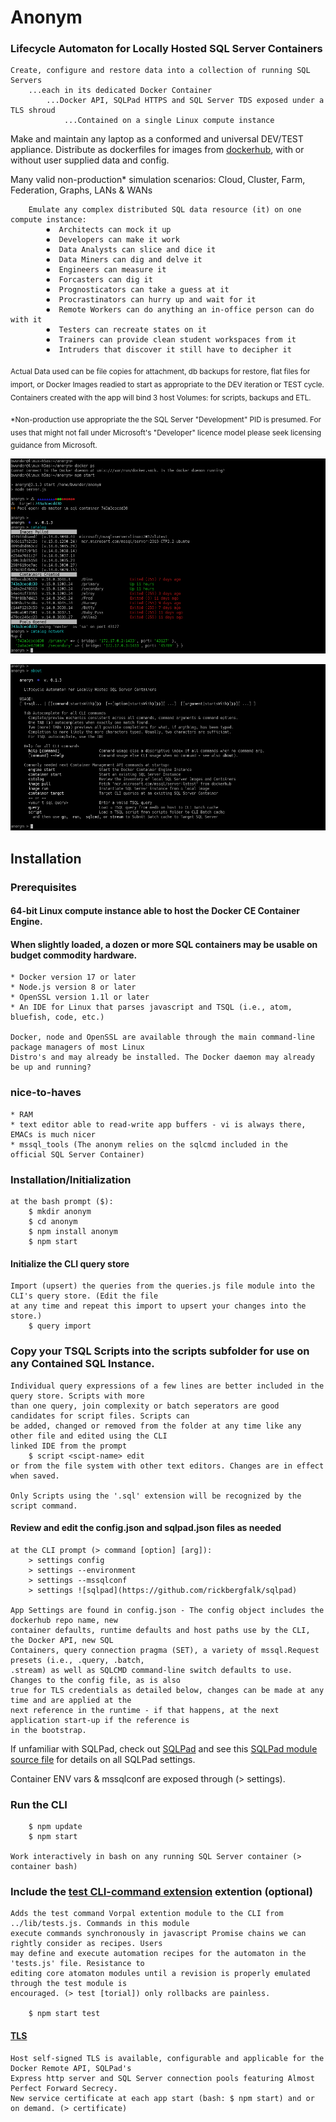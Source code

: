 # Anonym 
### Lifecycle Automaton for Locally Hosted SQL Server Containers

    Create, configure and restore data into a collection of running SQL Servers 
        ...each in its dedicated Docker Container
            ...Docker API, SQLPad HTTPS and SQL Server TDS exposed under a TLS shroud
                ...Contained on a single Linux compute instance 

Make and maintain any laptop as a conformed and universal DEV/TEST appliance. Distribute as dockerfiles for 
images from [dockerhub](https://hub.docker.com), with or without user supplied data and config.

Many valid non-production* simulation scenarios: Cloud, Cluster, Farm, Federation, Graphs, LANs & WANs

        Emulate any complex distributed SQL data resource (it) on one compute instance: 
            ⏺  Architects can mock it up   
            ⏺  Developers can make it work  
            ⏺  Data Analysts can slice and dice it
            ⏺  Data Miners can dig and delve it
            ⏺  Engineers can measure it
            ⏺  Forcasters can dig it
            ⏺  Prognosticators can take a guess at it
            ⏺  Procrastinators can hurry up and wait for it
            ⏺  Remote Workers can do anything an in-office person can do with it
            ⏺  Testers can recreate states on it
            ⏺  Trainers can provide clean student workspaces from it  
            ⏺  Intruders that discover it still have to decipher it  

<sub>Actual Data used can be file copies for attachment, db backups for restore, flat files for import, 
or Docker Images readied to start as appropriate to the DEV iteration or TEST cycle. Containers created
with the app will bind 3 host Volumes: for scripts, backups and ETL. </sub>  

<sub>*Non-production use appropriate the the SQL Server "Development" PID is presumed. For uses that might 
not fall under Microsoft's "Developer" licence model please seek licensing guidance from Microsoft.</sub>

![Image](./docs/catalog.png)

![quickstart](./docs/quickstart.png)

## Installation

### Prerequisites
#### 64-bit Linux compute instance able to host the Docker CE Container Engine.
#### When slightly loaded, a dozen or more SQL containers may be usable on budget commodity hardware. 

    * Docker version 17 or later 
    * Node.js version 8 or later    
    * OpenSSL version 1.1l or later
    * An IDE for Linux that parses javascript and TSQL (i.e., atom, bluefish, code, etc.)

    Docker, node and OpenSSL are available through the main command-line package managers of most Linux 
    Distro's and may already be installed. The Docker daemon may already be up and running?  

### nice-to-haves 

    * RAM
    * text editor able to read-write app buffers - vi is always there, EMACs is much nicer
    * mssql_tools (The anonym relies on the sqlcmd included in the official SQL Server Container)

### Installation/Initialization 

    at the bash prompt ($):  
        $ mkdir anonym
        $ cd anonym
        $ npm install anonym
        $ npm start

#### Initialize the CLI query store 

    Import (upsert) the queries from the queries.js file module into the CLI's query store. (Edit the file 
    at any time and repeat this import to upsert your changes into the store.)
        $ query import

### Copy your TSQL Scripts into the scripts subfolder for use on any Contained SQL Instance.

    Individual query expressions of a few lines are better included in the query store. Scripts with more 
    than one query, join complexity or batch seperators are good candidates for script files. Scripts can 
    be added, changed or removed from the folder at any time like any other file and edited using the CLI
    linked IDE from the prompt 
        $ script <scipt-name> edit 
    or from the file system with other text editors. Changes are in effect when saved.
 
    Only Scripts using the '.sql' extension will be recognized by the script command. 

#### Review and edit the config.json and sqlpad.json files as needed

    at the CLI prompt (> command [option] [arg]):
        > settings config
        > settings --environment
        > settings --mssqlconf
        > settings ![sqlpad](https://github.com/rickbergfalk/sqlpad)

    App Settings are found in config.json - The config object includes the dockerhub repo name, new
    container defaults, runtime defaults and host paths use by the CLI, the Docker API, new SQL 
    Containers, query connection pragma (SET), a variety of mssql.Request presets (i.e., .query, .batch, 
    .stream) as well as SQLCMD command-line switch defaults to use. Changes to the config file, as is also 
    true for TLS credentials as detailed below, changes can be made at any time and are applied at the 
    next reference in the runtime - if that happens, at the next application start-up if the reference is 
    in the bootstrap.

If unfamiliar with SQLPad, check out [SQLPad](https://rickbergfalk.github.io/sqlpad/)
and see this [SQLPad module source file](https://github.com/rickbergfalk/sqlpad/blob/master/server/lib/config/configItems.js)
for details on all SQLPad settings. 

Container ENV vars & mssqlconf are exposed through (> settings).

### Run the CLI

        $ npm update
        $ npm start

    Work interactively in bash on any running SQL Server container (> container bash)    

### Include the [test CLI-command extension](./docs/test.md) extention (optional) 

    Adds the test command Vorpal extention module to the CLI from ../lib/tests.js. Commands in this module 
    execute commands synchronously in javascript Promise chains we can rightly consider as recipes. Users 
    may define and execute automation recipes for the automaton in the 'tests.js' file. Resistance to 
    editing core atomaton modules until a revision is properly emulated through the test module is 
    encouraged. (> test [torial]) only rollbacks are painless. 

        $ npm start test

#### [TLS](./docs/tls.md)

    Host self-signed TLS is available, configurable and applicable for the Docker Remote API, SQLPad's 
    Express http server and SQL Server connection pools featuring Almost Perfect Forward Secrecy.
    New service certificate at each app start (bash: $ npm start) and or on demand. (> certificate)

